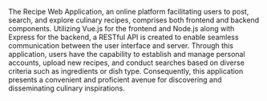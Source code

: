 The Recipe Web Application, an online platform facilitating users to post, search, and explore culinary recipes, comprises both frontend and backend components. Utilizing Vue.js for the frontend and Node.js along with Express for the backend, a RESTful API is created to enable seamless communication between
the user interface and server. Through this application, users have the capability to establish and manage personal accounts, upload new recipes, and conduct searches based on diverse criteria such as ingredients or dish type. Consequently, this application presents a convenient and proficient avenue for discovering
and disseminating culinary inspirations.

